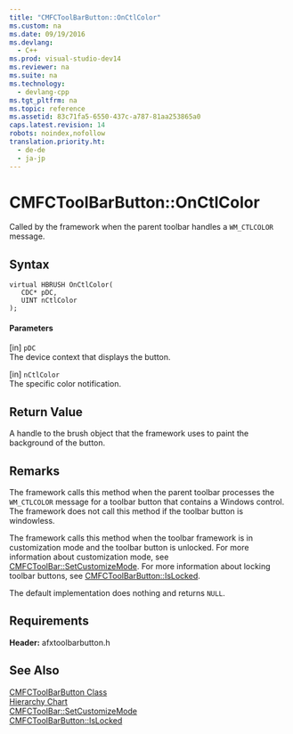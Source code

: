 ```yaml
---
title: "CMFCToolBarButton::OnCtlColor"
ms.custom: na
ms.date: 09/19/2016
ms.devlang: 
  - C++
ms.prod: visual-studio-dev14
ms.reviewer: na
ms.suite: na
ms.technology: 
  - devlang-cpp
ms.tgt_pltfrm: na
ms.topic: reference
ms.assetid: 83c71fa5-6550-437c-a787-81aa253865a0
caps.latest.revision: 14
robots: noindex,nofollow
translation.priority.ht: 
  - de-de
  - ja-jp
---
```

# CMFCToolBarButton::OnCtlColor
Called by the framework when the parent toolbar handles a `WM_CTLCOLOR` message.  
  
## Syntax  
  
```  
virtual HBRUSH OnCtlColor(  
   CDC* pDC,  
   UINT nCtlColor  
);  
```  
  
#### Parameters  
 [in] `pDC`  
 The device context that displays the button.  
  
 [in] `nCtlColor`  
 The specific color notification.  
  
## Return Value  
 A handle to the brush object that the framework uses to paint the background of the button.  
  
## Remarks  
 The framework calls this method when the parent toolbar processes the `WM_CTLCOLOR` message for a toolbar button that contains a Windows control. The framework does not call this method if the toolbar button is windowless.  
  
 The framework calls this method when the toolbar framework is in customization mode and the toolbar button is unlocked. For more information about customization mode, see [CMFCToolBar::SetCustomizeMode](../vs140/CMFCToolBar--SetCustomizeMode.md). For more information about locking toolbar buttons, see [CMFCToolBarButton::IsLocked](../vs140/CMFCToolBarButton--IsLocked.md).  
  
 The default implementation does nothing and returns `NULL`.  
  
## Requirements  
 **Header:** afxtoolbarbutton.h  
  
## See Also  
 [CMFCToolBarButton Class](../vs140/CMFCToolBarButton-Class.md)   
 [Hierarchy Chart](../vs140/Hierarchy-Chart.md)   
 [CMFCToolBar::SetCustomizeMode](../vs140/CMFCToolBar--SetCustomizeMode.md)   
 [CMFCToolBarButton::IsLocked](../vs140/CMFCToolBarButton--IsLocked.md)